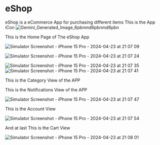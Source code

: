 # eShop
eShop is a eCommerce App for purchasing different items 
This is the App iCon
![Gemini_Generated_Image_6pbnmd6pbnmd6pbn](https://github.com/satvikviriyala/eShop/assets/94317660/ab0e0023-b817-4ef7-ae34-2a8bf2bbb877)

This is the Home Page of The eShop App

![Simulator Screenshot - iPhone 15 Pro - 2024-04-23 at 21 07 09](https://github.com/satvikviriyala/eShop/assets/94317660/8c535af3-05c1-4258-9ea1-045d1de41c6d)

![Simulator Screenshot - iPhone 15 Pro - 2024-04-23 at 21 07 24](https://github.com/satvikviriyala/eShop/assets/94317660/38c38162-a6aa-4e08-b6aa-416166d9486b)

![Simulator Screenshot - iPhone 15 Pro - 2024-04-23 at 21 07 35](https://github.com/satvikviriyala/eShop/assets/94317660/970036a3-09d9-4091-a8cc-7c27d3c918ee)![Simulator Screenshot - iPhone 15 Pro - 2024-04-23 at 21 07 41](https://github.com/satvikviriyala/eShop/assets/94317660/78209806-951f-4a2a-aeee-1c99b735959a)

This is the Category View of the APP



This is the Notifications View of the APP

![Simulator Screenshot - iPhone 15 Pro - 2024-04-23 at 21 07 47](https://github.com/satvikviriyala/eShop/assets/94317660/1610dfea-38a7-4a2c-8d91-a5c280f44e43)

This is the Account View 

![Simulator Screenshot - iPhone 15 Pro - 2024-04-23 at 21 07 54](https://github.com/satvikviriyala/eShop/assets/94317660/e2b3c8c6-dcf5-489b-8074-79ab8a01220e)

And at last This is the Cart View 

![Simulator Screenshot - iPhone 15 Pro - 2024-04-23 at 21 08 01](https://github.com/satvikviriyala/eShop/assets/94317660/72572a80-5295-472a-b9af-872e378727e9)

